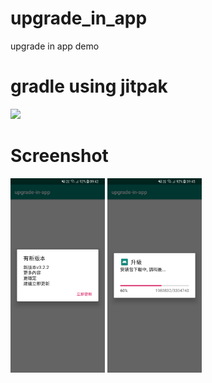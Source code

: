 # upgrade_in_app
upgrade in app demo

# gradle using jitpak

[![](https://jitpack.io/v/zorouyang/upgrade_in_app.svg)](https://jitpack.io/#zorouyang/upgrade_in_app)

# Screenshot
<img src="Screenshot/check.png" width="30%" />
<img src="Screenshot/download.png" width="30%" />